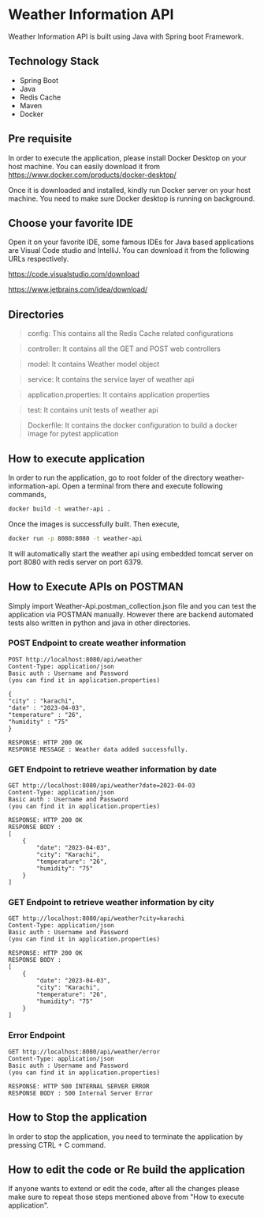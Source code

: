 # Weather Information API

Weather Information API is built using Java with Spring boot Framework.

## Technology Stack

- Spring Boot
- Java
- Redis Cache
- Maven
- Docker

## Pre requisite

In order to execute the application, please install Docker Desktop on your host machine.
You can easily download it from https://www.docker.com/products/docker-desktop/

Once it is downloaded and installed, kindly run Docker server on your host machine. You need to make sure Docker desktop
is running on background.

## Choose your favorite IDE

Open it on your favorite IDE, some famous IDEs for Java based applications are Visual Code studio and IntelliJ. You can download it from the following URLs respectively.

https://code.visualstudio.com/download

https://www.jetbrains.com/idea/download/

## Directories

>config: This contains all the Redis Cache related configurations

>controller: It contains all the GET and POST web controllers

>model: It contains Weather model object

>service: It contains the service layer of weather api

>application.properties: It contains application properties

>test: It contains unit tests of weather api

>Dockerfile: It contains the docker configuration to build a docker image for pytest application


## How to execute application

In order to run the application, go to root folder of the directory weather-information-api. Open a terminal from there and execute following commands,

```bash
docker build -t weather-api .
```

Once the images is successfully built. Then execute,

```bash
docker run -p 8080:8080 -t weather-api
```

It will automatically start the weather api using embedded tomcat server on port 8080 with redis server on port 6379.

## How to Execute APIs on POSTMAN

Simply import Weather-Api.postman_collection.json file and you can test the application via POSTMAN manually. However there are backend automated tests also written in python and java in other directories.

### POST Endpoint to create weather information

```
POST http://localhost:8080/api/weather
Content-Type: application/json
Basic auth : Username and Password 
(you can find it in application.properties)

{
"city" : "karachi",
"date" : "2023-04-03",
"temperature" : "26",
"humidity" : "75"
}

RESPONSE: HTTP 200 OK
RESPONSE MESSAGE : Weather data added successfully.
```

### GET Endpoint to retrieve weather information by date

```
GET http://localhost:8080/api/weather?date=2023-04-03
Content-Type: application/json
Basic auth : Username and Password 
(you can find it in application.properties)

RESPONSE: HTTP 200 OK
RESPONSE BODY : 
[
    {
        "date": "2023-04-03",
        "city": "Karachi",
        "temperature": "26",
        "humidity": "75"
    }
]
```

### GET Endpoint to retrieve weather information by city

```
GET http://localhost:8080/api/weather?city=karachi
Content-Type: application/json
Basic auth : Username and Password 
(you can find it in application.properties)

RESPONSE: HTTP 200 OK
RESPONSE BODY : 
[
    {
        "date": "2023-04-03",
        "city": "Karachi",
        "temperature": "26",
        "humidity": "75"
    }
]
```

### Error Endpoint

```
GET http://localhost:8080/api/weather/error
Content-Type: application/json
Basic auth : Username and Password 
(you can find it in application.properties)

RESPONSE: HTTP 500 INTERNAL SERVER ERROR
RESPONSE BODY : 500 Internal Server Error
```

## How to Stop the application

In order to stop the application, you need to terminate the application by pressing CTRL + C command.

## How to edit the code or Re build the application

If anyone wants to extend or edit the code, after all the changes please make sure to repeat those steps mentioned above from "How to execute application".
